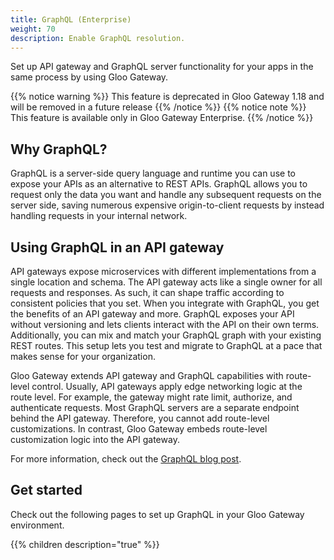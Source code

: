 ```yaml
---
title: GraphQL (Enterprise)
weight: 70
description: Enable GraphQL resolution.
---
```


Set up API gateway and GraphQL server functionality for your apps in the same process by using Gloo Gateway.

{{% notice warning %}}
This feature is deprecated in Gloo Gateway 1.18 and will be removed in a future release
{{% /notice %}}
{{% notice note %}}
This feature is available only in Gloo Gateway Enterprise.
{{% /notice %}}

## Why GraphQL?

GraphQL is a server-side query language and runtime you can use to expose your APIs as an alternative to REST APIs. GraphQL allows you to request only the data you want and handle any subsequent requests on the server side, saving numerous expensive origin-to-client requests by instead handling requests in your internal network.

## Using GraphQL in an API gateway

API gateways expose microservices with different implementations from a single location and schema. The API gateway acts like a single owner for all requests and responses. As such, it can shape traffic according to consistent policies that you set. When you integrate with GraphQL, you get the benefits of an API gateway and more. GraphQL exposes your API without versioning and lets clients interact with the API on their own terms. Additionally, you can mix and match your GraphQL graph with your existing REST routes. This setup lets you test and migrate to GraphQL at a pace that makes sense for your organization.

Gloo Gateway extends API gateway and GraphQL capabilities with route-level control. Usually, API gateways apply edge networking logic at the route level. For example, the gateway might rate limit, authorize, and authenticate requests. Most GraphQL servers are a separate endpoint behind the API gateway. Therefore, you cannot add route-level customizations. In contrast, Gloo Gateway embeds route-level customization logic into the API gateway.

For more information, check out the [GraphQL blog post](https://www.solo.io/blog/announcing-gloo-graphql/).

## Get started

Check out the following pages to set up GraphQL in your Gloo Gateway environment.

{{% children description="true" %}}